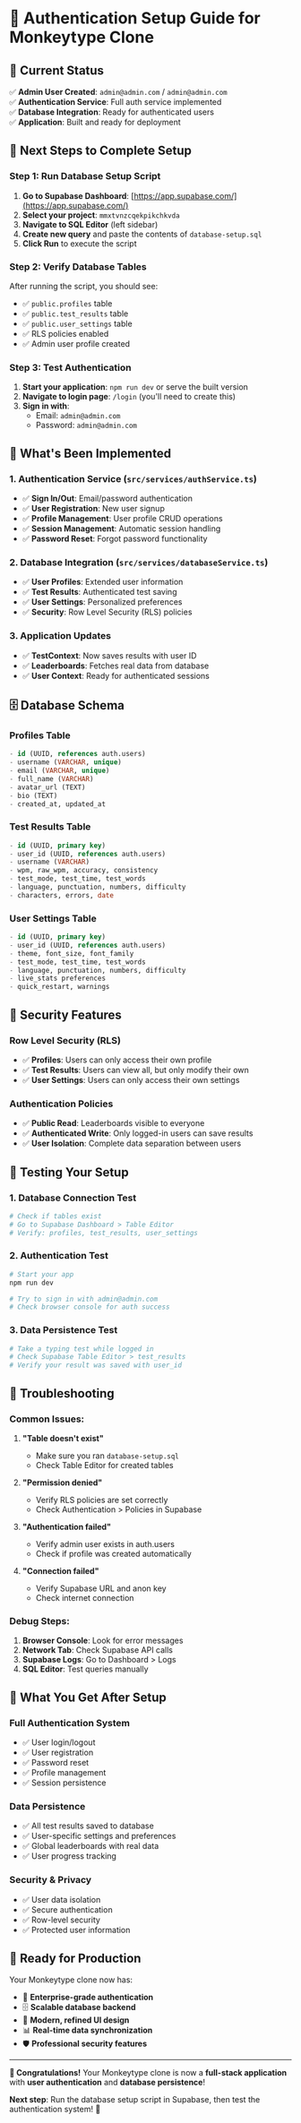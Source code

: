 # 🔐 Authentication Setup Guide for Monkeytype Clone

## 🎯 **Current Status**

✅ **Admin User Created**: `admin@admin.com` / `admin@admin.com`  
✅ **Authentication Service**: Full auth service implemented  
✅ **Database Integration**: Ready for authenticated users  
✅ **Application**: Built and ready for deployment  

## 🚀 **Next Steps to Complete Setup**

### **Step 1: Run Database Setup Script**

1. **Go to Supabase Dashboard**: [https://app.supabase.com/](https://app.supabase.com/)
2. **Select your project**: `mmxtvnzcqekpikchkvda`
3. **Navigate to SQL Editor** (left sidebar)
4. **Create new query** and paste the contents of `database-setup.sql`
5. **Click Run** to execute the script

### **Step 2: Verify Database Tables**

After running the script, you should see:
- ✅ `public.profiles` table
- ✅ `public.test_results` table  
- ✅ `public.user_settings` table
- ✅ RLS policies enabled
- ✅ Admin user profile created

### **Step 3: Test Authentication**

1. **Start your application**: `npm run dev` or serve the built version
2. **Navigate to login page**: `/login` (you'll need to create this)
3. **Sign in with**: 
   - Email: `admin@admin.com`
   - Password: `admin@admin.com`

## 🔧 **What's Been Implemented**

### **1. Authentication Service** (`src/services/authService.ts`)
- ✅ **Sign In/Out**: Email/password authentication
- ✅ **User Registration**: New user signup
- ✅ **Profile Management**: User profile CRUD operations
- ✅ **Session Management**: Automatic session handling
- ✅ **Password Reset**: Forgot password functionality

### **2. Database Integration** (`src/services/databaseService.ts`)
- ✅ **User Profiles**: Extended user information
- ✅ **Test Results**: Authenticated test saving
- ✅ **User Settings**: Personalized preferences
- ✅ **Security**: Row Level Security (RLS) policies

### **3. Application Updates**
- ✅ **TestContext**: Now saves results with user ID
- ✅ **Leaderboards**: Fetches real data from database
- ✅ **User Context**: Ready for authenticated sessions

## 🗄️ **Database Schema**

### **Profiles Table**
```sql
- id (UUID, references auth.users)
- username (VARCHAR, unique)
- email (VARCHAR, unique) 
- full_name (VARCHAR)
- avatar_url (TEXT)
- bio (TEXT)
- created_at, updated_at
```

### **Test Results Table**
```sql
- id (UUID, primary key)
- user_id (UUID, references auth.users)
- username (VARCHAR)
- wpm, raw_wpm, accuracy, consistency
- test_mode, test_time, test_words
- language, punctuation, numbers, difficulty
- characters, errors, date
```

### **User Settings Table**
```sql
- id (UUID, primary key)
- user_id (UUID, references auth.users)
- theme, font_size, font_family
- test_mode, test_time, test_words
- language, punctuation, numbers, difficulty
- live_stats preferences
- quick_restart, warnings
```

## 🔐 **Security Features**

### **Row Level Security (RLS)**
- ✅ **Profiles**: Users can only access their own profile
- ✅ **Test Results**: Users can view all, but only modify their own
- ✅ **User Settings**: Users can only access their own settings

### **Authentication Policies**
- ✅ **Public Read**: Leaderboards visible to everyone
- ✅ **Authenticated Write**: Only logged-in users can save results
- ✅ **User Isolation**: Complete data separation between users

## 🧪 **Testing Your Setup**

### **1. Database Connection Test**
```bash
# Check if tables exist
# Go to Supabase Dashboard > Table Editor
# Verify: profiles, test_results, user_settings
```

### **2. Authentication Test**
```bash
# Start your app
npm run dev

# Try to sign in with admin@admin.com
# Check browser console for auth success
```

### **3. Data Persistence Test**
```bash
# Take a typing test while logged in
# Check Supabase Table Editor > test_results
# Verify your result was saved with user_id
```

## 🚨 **Troubleshooting**

### **Common Issues:**

1. **"Table doesn't exist"**
   - Make sure you ran `database-setup.sql`
   - Check Table Editor for created tables

2. **"Permission denied"**
   - Verify RLS policies are set correctly
   - Check Authentication > Policies in Supabase

3. **"Authentication failed"**
   - Verify admin user exists in auth.users
   - Check if profile was created automatically

4. **"Connection failed"**
   - Verify Supabase URL and anon key
   - Check internet connection

### **Debug Steps:**

1. **Browser Console**: Look for error messages
2. **Network Tab**: Check Supabase API calls
3. **Supabase Logs**: Go to Dashboard > Logs
4. **SQL Editor**: Test queries manually

## 🎉 **What You Get After Setup**

### **Full Authentication System**
- ✅ User login/logout
- ✅ User registration
- ✅ Password reset
- ✅ Profile management
- ✅ Session persistence

### **Data Persistence**
- ✅ All test results saved to database
- ✅ User-specific settings and preferences
- ✅ Global leaderboards with real data
- ✅ User progress tracking

### **Security & Privacy**
- ✅ User data isolation
- ✅ Secure authentication
- ✅ Row-level security
- ✅ Protected user information

## 🚀 **Ready for Production**

Your Monkeytype clone now has:
- 🔐 **Enterprise-grade authentication**
- 🗄️ **Scalable database backend**
- 🎨 **Modern, refined UI design**
- 📊 **Real-time data synchronization**
- 🛡️ **Professional security features**

---

**🎉 Congratulations!** Your Monkeytype clone is now a **full-stack application** with **user authentication** and **database persistence**!

**Next step**: Run the database setup script in Supabase, then test the authentication system! 🚀
